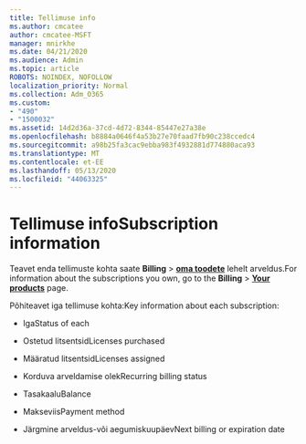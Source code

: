 ```yaml
---
title: Tellimuse info
ms.author: cmcatee
author: cmcatee-MSFT
manager: mnirkhe
ms.date: 04/21/2020
ms.audience: Admin
ms.topic: article
ROBOTS: NOINDEX, NOFOLLOW
localization_priority: Normal
ms.collection: Adm_O365
ms.custom:
- "490"
- "1500032"
ms.assetid: 14d2d36a-37cd-4d72-8344-85447e27a38e
ms.openlocfilehash: b8884a0646f4a53b27e70faad7fb90c238ccedc4
ms.sourcegitcommit: a98b25fa3cac9ebba983f4932881d774880aca93
ms.translationtype: MT
ms.contentlocale: et-EE
ms.lasthandoff: 05/13/2020
ms.locfileid: "44063325"
---
```

# <a name="subscription-information"></a><span data-ttu-id="2b8be-102">Tellimuse info</span><span class="sxs-lookup"><span data-stu-id="2b8be-102">Subscription information</span></span>

<span data-ttu-id="2b8be-103">Teavet enda tellimuste kohta saate **Billing** \> **[oma toodete](https://go.microsoft.com/fwlink/p/?linkid=842054)** lehelt arveldus.</span><span class="sxs-lookup"><span data-stu-id="2b8be-103">For information about the subscriptions you own, go to the **Billing** \> **[Your products](https://go.microsoft.com/fwlink/p/?linkid=842054)** page.</span></span>
  
<span data-ttu-id="2b8be-104">Põhiteavet iga tellimuse kohta:</span><span class="sxs-lookup"><span data-stu-id="2b8be-104">Key information about each subscription:</span></span>
  
- <span data-ttu-id="2b8be-105">Iga</span><span class="sxs-lookup"><span data-stu-id="2b8be-105">Status of each</span></span>

- <span data-ttu-id="2b8be-106">Ostetud litsentsid</span><span class="sxs-lookup"><span data-stu-id="2b8be-106">Licenses purchased</span></span>

- <span data-ttu-id="2b8be-107">Määratud litsentsid</span><span class="sxs-lookup"><span data-stu-id="2b8be-107">Licenses assigned</span></span>

- <span data-ttu-id="2b8be-108">Korduva arveldamise olek</span><span class="sxs-lookup"><span data-stu-id="2b8be-108">Recurring billing status</span></span>

- <span data-ttu-id="2b8be-109">Tasakaalu</span><span class="sxs-lookup"><span data-stu-id="2b8be-109">Balance</span></span>

- <span data-ttu-id="2b8be-110">Makseviis</span><span class="sxs-lookup"><span data-stu-id="2b8be-110">Payment method</span></span>

- <span data-ttu-id="2b8be-111">Järgmine arveldus-või aegumiskuupäev</span><span class="sxs-lookup"><span data-stu-id="2b8be-111">Next billing or expiration date</span></span>